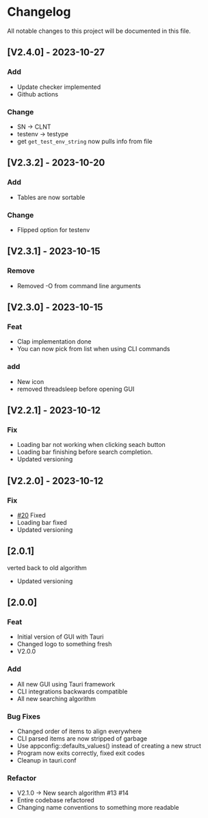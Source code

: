 # Changelog

All notable changes to this project will be documented in this file.
## [V2.4.0] - 2023-10-27

### Add

- Update checker implemented
- Github actions

### Change

- SN -> CLNT
- testenv -> testype
- get `get_test_env_string` now pulls info from file

## [V2.3.2] - 2023-10-20

### Add

- Tables are now sortable

### Change

- Flipped option for testenv

## [V2.3.1] - 2023-10-15

### Remove

- Removed -O from command line arguments

## [V2.3.0] - 2023-10-15

### Feat

- Clap implementation done
- You can now pick from list when using CLI commands

### add

- New icon 
- removed threadsleep before opening GUI

## [V2.2.1] - 2023-10-12

### Fix
- Loading bar not working when clicking seach button
- Loading bar finishing before search completion.
- Updated versioning

## [V2.2.0] - 2023-10-12

### Fix
- [#20](https://github.com/Flixis/find_testlog/issues/20) Fixed
- Loading bar fixed
- Updated versioning


## [2.0.1]


verted back to old algorithm
- Updated versioning

## [2.0.0]

### Feat

- Initial version of GUI with Tauri
- Changed logo to something fresh
- V2.0.0


### Add

- All new GUI using Tauri framework
- CLI integrations backwards compatible
- All new searching algorithm

### Bug Fixes

- Changed order of items to align everywhere
- CLI parsed items are now stripped of garbage
- Use appconfig::defaults_values() instead of creating a new struct
- Program now exits correctly, fixed exit codes
- Cleanup in tauri.conf

### Refactor

- V2.1.0 -> New search algorithm #13 #14
- Entire codebase refactored
- Changing name conventions to something more readable

<!-- generated by git-cliff -->